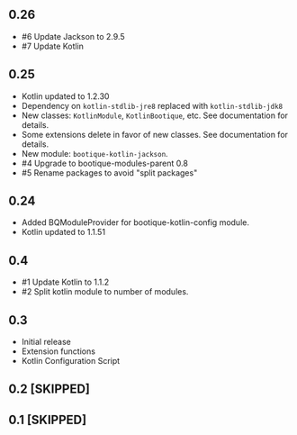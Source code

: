## 0.26

* #6 Update Jackson to 2.9.5
* #7 Update Kotlin

## 0.25

* Kotlin updated to 1.2.30
* Dependency on `kotlin-stdlib-jre8` replaced with `kotlin-stdlib-jdk8`
* New classes: `KotlinModule`, `KotlinBootique`, etc. See documentation for details.
* Some extensions delete in favor of new classes. See documentation for details.
* New module: `bootique-kotlin-jackson`.
* #4 Upgrade to bootique-modules-parent 0.8
* #5 Rename packages to avoid "split packages"

## 0.24

* Added BQModuleProvider for bootique-kotlin-config module.
* Kotlin updated to 1.1.51 

## 0.4

* #1 Update Kotlin to 1.1.2 
* #2 Split kotlin module to number of modules. 

## 0.3

* Initial release
* Extension functions
* Kotlin Configuration Script

## 0.2 [SKIPPED]
## 0.1 [SKIPPED]
